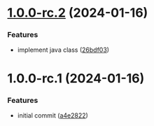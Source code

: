 # [1.0.0-rc.2](https://github.com/dlopezb93/sample-argocd-nginx/compare/v1.0.0-rc.1...v1.0.0-rc.2) (2024-01-16)


### Features

* implement java class ([26bdf03](https://github.com/dlopezb93/sample-argocd-nginx/commit/26bdf036bb978380fd734331719f238311856b7f))

# 1.0.0-rc.1 (2024-01-16)


### Features

* initial commit ([a4e2822](https://github.com/dlopezb93/sample-argocd-nginx/commit/a4e2822ec54e94504186a7a544ac8cef9aeeebff))
